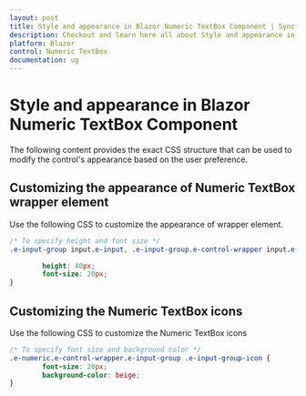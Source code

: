```yaml
---
layout: post
title: Style and appearance in Blazor Numeric TextBox Component | Syncfusion
description: Checkout and learn here all about Style and appearance in Syncfusion Blazor Numeric TextBox component and more.
platform: Blazor
control: Numeric TextBox
documentation: ug
---
```


# Style and appearance in Blazor Numeric TextBox Component

The following content provides the exact CSS structure that can be used to modify the control's appearance based on the user preference.

## Customizing the appearance of Numeric TextBox wrapper element

Use the following CSS to customize the appearance of wrapper element.

```css
/* To specify height and font size */
.e-input-group input.e-input, .e-input-group.e-control-wrapper input.e-input, .e-input-group textarea.e-input, .e-input-group.e-control-wrapper textarea.e-input {

        height: 40px;
        font-size: 20px;
}
```

## Customizing the Numeric TextBox icons

Use the following CSS to customize the Numeric TextBox icons

```css
/* To specify font size and background color */
.e-numeric.e-control-wrapper.e-input-group .e-input-group-icon {
        font-size: 20px;
        background-color: beige;
}
```
